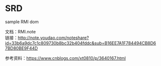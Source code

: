 # SRD
sample RMI dom


文档：RMI.note<br>
链接：http://note.youdao.com/noteshare?id=33b6a9dc7c1c809730b8bc32b404fddc&sub=B16EE7A1F784494CB8D67BD80BE9F44D


参考资料：https://www.cnblogs.com/xt0810/p/3640167.html
